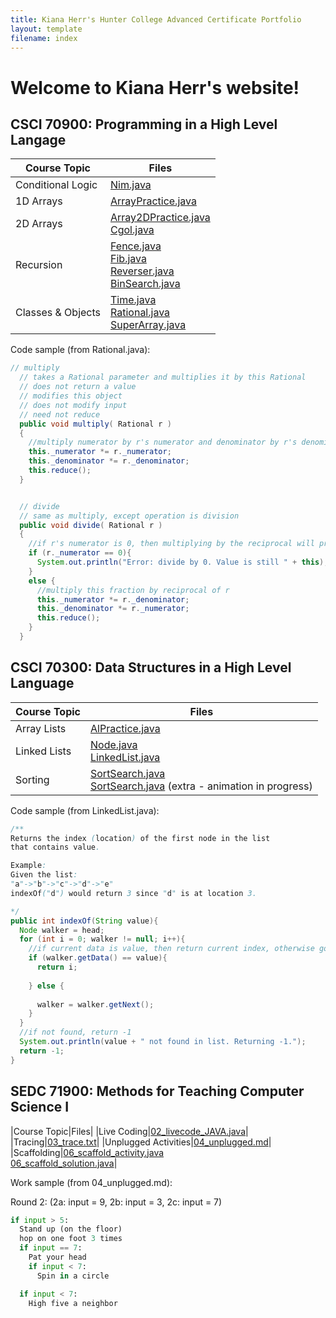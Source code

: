 ```yaml
---
title: Kiana Herr's Hunter College Advanced Certificate Portfolio
layout: template
filename: index
--- 
```


# Welcome to Kiana Herr's website!

## CSCI 70900: Programming in a High Level Langage

|Course Topic|Files|
|------------|-----|
|Conditional Logic|[Nim.java](nycscertweb/70900/Nim.md)
|1D Arrays|[ArrayPractice.java](nycscertweb/70900/ArrayPractice.md)|
|2D Arrays|[Array2DPractice.java]()<br />[Cgol.java](nycscertweb/70900/Cgol.md)|
|Recursion|[Fence.java]()<br />[Fib.java](nycscertweb/70900/Fib.md)<br />[Reverser.java](nycscertweb/70900/Reverser.md)<br />[BinSearch.java](nycscertweb/70900/BinSearch.md)|
|Classes & Objects|[Time.java](nycscertweb/70900/Time.md)<br />[Rational.java](nycscertweb/70900/Rational.md)<br />[SuperArray.java](nycscertweb/70900/SuperArray.md)|

Code sample (from Rational.java):

```java
// multiply
  // takes a Rational parameter and multiplies it by this Rational
  // does not return a value
  // modifies this object
  // does not modify input
  // need not reduce
  public void multiply( Rational r )
  {
    //multiply numerator by r's numerator and denominator by r's denominator
    this._numerator *= r._numerator;
    this._denominator *= r._denominator;
    this.reduce();
  }


  // divide
  // same as multiply, except operation is division
  public void divide( Rational r )
  {
    //if r's numerator is 0, then multiplying by the reciprocal will produce a denominator of 0
    if (r._numerator == 0){
      System.out.println("Error: divide by 0. Value is still " + this);
    }
    else {
      //multiply this fraction by reciprocal of r
      this._numerator *= r._denominator;
      this._denominator *= r._numerator;
      this.reduce();
    }
  }
  ```
    
  
  ## CSCI 70300: Data Structures in a High Level Language
  
  |Course Topic|Files|
  |------------|-----|
  |Array Lists|[AlPractice.java](nycscertweb/CSCI70300/AlPractice.md)|
  |Linked Lists|[Node.java](nycscertweb/CSCI70300/Node.md)<br />[LinkedList.java](nycscertweb/CSCI70300/LinkedList.md)|
  |Sorting|[SortSearch.java](nycscertweb/CSCI70300/SortSearch.md)<br />[SortSearch.java](nycscertweb/CSCI70300/SortSearchxtra.md) (extra - animation in progress)|
  
  Code sample (from LinkedList.java):
  
  ```java
  /**
  Returns the index (location) of the first node in the list
  that contains value.

  Example:
  Given the list:
  "a"->"b"->"c"->"d"->"e"
  indexOf("d") would return 3 since "d" is at location 3.

  */
  public int indexOf(String value){
    Node walker = head;
    for (int i = 0; walker != null; i++){
      //if current data is value, then return current index, otherwise go to next node
      if (walker.getData() == value){
        return i;
        
      } else {
        
        walker = walker.getNext();
      }
    }
    //if not found, return -1
    System.out.println(value + " not found in list. Returning -1.");
    return -1;
  }
  ```
  
    
  ## SEDC 71900: Methods for Teaching Computer Science I
  
  |Course Topic|Files|
  |Live Coding|[02_livecode_JAVA.java](nycscertweb/SEDC71900/02_livecode_JAVA.md)|
  |Tracing|[03_trace.txt](nycscertweb/SEDC71900/03_trace.md)|
  |Unplugged Activities|[04_unplugged.md](nycscertweb/SEDC71900/04_unplugged.md)|
  |Scaffolding|[06_scaffold_activity.java](nycscertweb/SEDC71900/06_scaffold_activity.md)<br />[06_scaffold_solution.java](nycscertweb/SEDC71900/06_scaffold_solution.md)|
  
  Work sample (from 04_unplugged.md):
  
  Round 2: (2a: input = 9, 2b: input = 3, 2c: input = 7)
   ```python
   if input > 5:
     Stand up (on the floor)
     hop on one foot 3 times
     if input == 7:
       Pat your head
       if input < 7:
         Spin in a circle
   
     if input < 7:
       High five a neighbor
   ```
  
  
